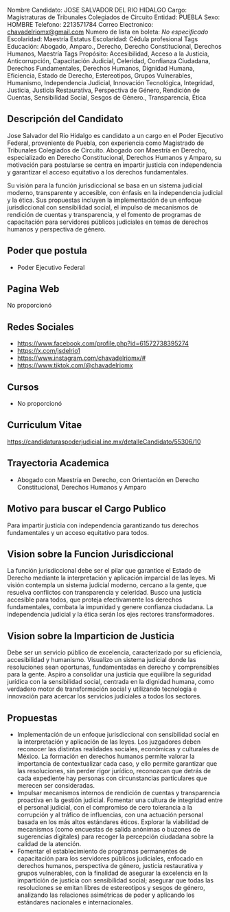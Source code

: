 Nombre Candidato: JOSE SALVADOR DEL RIO HIDALGO
Cargo: Magistraturas de Tribunales Colegiados de Circuito
Entidad: PUEBLA
Sexo: HOMBRE
Telefono: 2213571784
Correo Electronico: chavadelriomx@gmail.com
Numero de lista en boleta: *No especificado*
Escolaridad: Maestría
Estatus Escolaridad: Cédula profesional
Tags Educación: Abogado, Amparo., Derecho, Derecho Constitucional, Derechos Humanos, Maestría
Tags Propósito: Accesibilidad, Acceso a la Justicia, Anticorrupción, Capacitación Judicial, Celeridad, Confianza Ciudadana, Derechos Fundamentales, Derechos Humanos, Dignidad Humana, Eficiencia, Estado de Derecho, Estereotipos, Grupos Vulnerables, Humanismo, Independencia Judicial, Innovación Tecnológica, Integridad, Justicia, Justicia Restaurativa, Perspectiva de Género, Rendición de Cuentas, Sensibilidad Social, Sesgos de Género., Transparencia, Ética


## Descripción del Candidato 

Jose Salvador del Rio Hidalgo es candidato a un cargo en el Poder Ejecutivo Federal, proveniente de Puebla, con experiencia como Magistrado de Tribunales Colegiados de Circuito. Abogado con Maestría en Derecho, especializado en Derecho Constitucional, Derechos Humanos y Amparo, su motivación para postularse se centra en impartir justicia con independencia y garantizar el acceso equitativo a los derechos fundamentales.

Su visión para la función jurisdiccional se basa en un sistema judicial moderno, transparente y accesible, con énfasis en la independencia judicial y la ética. Sus propuestas incluyen la implementación de un enfoque jurisdiccional con sensibilidad social, el impulso de mecanismos de rendición de cuentas y transparencia, y el fomento de programas de capacitación para servidores públicos judiciales en temas de derechos humanos y perspectiva de género.


## Poder que postula

- Poder Ejecutivo Federal


## Pagina Web

No proporcionó


## Redes Sociales

- https://www.facebook.com/profile.php?id=61572738395274
- https://x.com/jsdelrio1
- https://www.instagram.com/chavadelriomx/#
- https://www.tiktok.com/@chavadelriomx


## Cursos

- No proporcionó


## Curriculum Vitae

https://candidaturaspoderjudicial.ine.mx/detalleCandidato/55306/10


## Trayectoria Academica

- Abogado con Maestría en Derecho, con Orientación en Derecho Constitucional, Derechos Humanos y Amparo


## Motivo para buscar el Cargo Publico

Para impartir justicia con independencia garantizando tus derechos fundamentales y un acceso equitativo para todos.


## Vision sobre la Funcion Jurisdiccional

La función jurisdiccional debe ser el pilar que garantice el Estado de Derecho mediante la interpretación y aplicación imparcial de las leyes. Mi visión contempla un sistema judicial moderno, cercano a la gente, que resuelva conflictos con transparencia y celeridad. Busco una justicia accesible para todos, que proteja efectivamente los derechos fundamentales, combata la impunidad y genere confianza ciudadana. La independencia judicial y la ética serán los ejes rectores transformadores.


## Vision sobre la Imparticion de Justicia

Debe ser un servicio público de excelencia, caracterizado por su eficiencia, accesibilidad y humanismo. Visualizo un sistema judicial donde las resoluciones sean oportunas, fundamentadas en derecho y comprensibles para la gente. Aspiro a consolidar una justicia que equilibre la seguridad jurídica con la sensibilidad social, centrada en la dignidad humana, como verdadero motor de transformación social y utilizando tecnología e innovación para acercar los servicios judiciales a todos los sectores.


## Propuestas

- Implementación de un enfoque jurisdiccional con sensibilidad social en la interpretación y aplicación de Ias leyes. Los juzgadores deben reconocer las distintas realidades sociales, económicas y culturales de México. La formación en derechos humanos permite valorar la importancia de contextualizar cada caso, y ello permite garantizar que las resoluciones, sin perder rigor jurídico, reconozcan que detrás de cada expediente hay personas con circunstancias particulares que merecen ser consideradas.
- Impulsar mecanismos internos de rendición de cuentas y transparencia proactiva en la gestión judicial. Fomentar una cultura de integridad entre el personal judicial, con el compromiso de cero tolerancia a la corrupción y al tráfico de influencias, con una actuación personal basada en los más altos estándares éticos. Explorar la viabilidad de mecanismos (como encuestas de salida anónimas o buzones de sugerencias digitales) para recoger la percepción ciudadana sobre la calidad de la atención.
- Fomentar el establecimiento de programas permanentes de capacitación para los servidores públicos judiciales, enfocado en derechos humanos, perspectiva de género, justicia restaurativa y grupos vulnerables, con la finalidad de asegurar la excelencia en la impartición de justicia con sensibilidad social; asegurar que todas las resoluciones se emitan libres de estereotipos y sesgos de género, analizando las relaciones asimétricas de poder y aplicando los estándares nacionales e internacionales.

